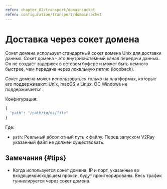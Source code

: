 ```yaml
---
refcn: chapter_02/transport/domainsocket
refen: configuration/transport/domainsocket
---
```

# Доставка через сокет домена

Сокет домена использует стандартный сокет домена Unix для доставки данных. Сокет домена - это внутрисистемный канал передачи данных. Он не создаёт задержек в сетевом буфере и может быть немного быстрее, чем передача через локальную петлю (loopback).

Сокет домена может использоваться только на платформах, которые его поддерживают: Unix, macOS и Linux. ОС Windows не поддерживается.

Конфигурация:

```javascript
{
  "path": "/path/to/ds/file"
}
```

Где:

* `path`: Реальный абсолютный путь к файлу. Перед запуском V2Ray указанный файл не должен существовать.

## Замечания {#tips}

* Когда используется сокет домена, IP и порт, указанные во входящем/исходящем прокси, будут проигнорированы. Весь трафик туннелируется через сокет домена.